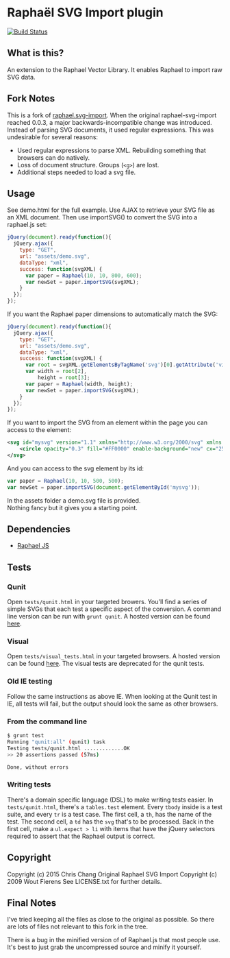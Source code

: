 Raphaël SVG Import plugin
=========================

[![Build Status](https://travis-ci.org/crccheck/raphael-svg-import-classic.svg)](https://travis-ci.org/crccheck/raphael-svg-import-classic)

What is this?
-------------

An extension to the Raphael Vector Library. It enables Raphael to import raw
SVG data.

Fork Notes
----------

This is a fork of [raphael.svg-import](https://github.com/wout/raphael-svg-import).
When the original raphael-svg-import reached 0.0.3, a major backwards-incompatible change was introduced.
Instead of parsing SVG documents, it used regular expressions. This was undesirable for several reasons:

* Used regular expressions to parse XML. Rebuilding something that browsers can do natively.
* Loss of document structure. Groups (`<g>`) are lost.
* Additional steps needed to load a svg file.

Usage
-----
See demo.html for the full example. Use AJAX to retrieve your SVG file as an XML document.
Then use importSVG() to convert the SVG into a raphael.js set:

```javascript
jQuery(document).ready(function(){
  jQuery.ajax({
    type: "GET",
    url: "assets/demo.svg",
    dataType: "xml",
    success: function(svgXML) {
      var paper = Raphael(10, 10, 800, 600);
      var newSet = paper.importSVG(svgXML);
    }
  });
});
```

If you want the Raphael paper dimensions to automatically match the SVG:

```javascript
jQuery(document).ready(function(){
  jQuery.ajax({
    type: "GET",
    url: "assets/demo.svg",
    dataType: "xml",
    success: function(svgXML) {
      var root = svgXML.getElementsByTagName('svg')[0].getAttribute('viewBox').split(' ');
      var width = root[2],
          height = root[3];
      var paper = Raphael(width, height);
      var newSet = paper.importSVG(svgXML);
    }
  });
});
```

If you want to import the SVG from an element within the page you can access to
the element:

```xml
<svg id="mysvg" version="1.1" xmlns="http://www.w3.org/2000/svg" xmlns:xlink="http://www.w3.org/1999/xlink" x="0px" y="0px" width="500px" height="500px" viewBox="0 0 500 500" enable-background="new 0 0 500 500" xml:space="preserve">
	<circle opacity="0.3" fill="#FF0000" enable-background="new" cx="251.5" cy="255.5" r="179"/>
</svg>
```
And you can access to the svg element by its id:
```javascript
var paper = Raphael(10, 10, 500, 500);
var newSet = paper.importSVG(document.getElementById('mysvg'));
```
In the assets folder a demo.svg file is provided.<br/>
Nothing fancy but it gives you a starting point.


Dependencies
------------
- [Raphael JS](http://raphaeljs.com/)


Tests
-----

### Qunit

Open `tests/qunit.html` in your targeted browers. You'll find a series of
simple SVGs that each test a specific aspect of the conversion. A command line
version can be run with `grunt qunit`. A hosted version can be found
[here][qunit tests].

### Visual

Open `tests/visual_tests.html` in your targeted browsers. A hosted version can
be found [here][visual tests]. The visual tests are deprecated for the qunit
tests.

### Old IE testing

Follow the same instructions as above IE. When looking at the Qunit test in IE,
all tests will fail, but the output should look the same as other browsers.

### From the command line

```bash
$ grunt test
Running "qunit:all" (qunit) task
Testing tests/qunit.html .............OK
>> 20 assertions passed (57ms)

Done, without errors
```

### Writing tests

There's a domain specific language (DSL) to make writing tests easier. In
`tests/qunit.html`, there's a `tables.test` element. Every `tbody` inside is a
test suite, and every `tr` is a test case. The first cell, a `th`, has the name
of the test. The second cell, a `td` has the `svg` that's to be processed. Back
in the first cell, make a `ul.expect > li` with items that have the jQuery
selectors required to assert that the Raphael output is correct.

[visual tests]: http://crccheck.github.io/raphael-svg-import-classic/tests/visual_tests.html
[qunit tests]: http://crccheck.github.io/raphael-svg-import-classic/tests/qunit.html


Copyright
---------

Copyright (c) 2015 Chris Chang
Original Raphael SVG Import Copyright (c) 2009 Wout Fierens
See LICENSE.txt for further details.

Final Notes
-----------
I've tried keeping all the files as close to the original as possible.
So there are lots of files not relevant to this fork in the tree.

There is a bug in the minified version of of Raphael.js that most people use.
It's best to just grab the uncompressed source and minify it yourself.
